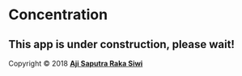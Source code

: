 # Concentration
This app is under construction, please wait!
---- 

Copyright © 2018 **[Aji Saputra Raka Siwi][1]**

[1]:	https://github.com/Ajisaputrars
